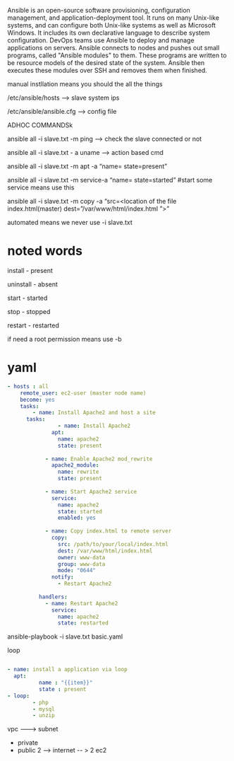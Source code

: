 Ansible is an open-source software provisioning, configuration management, and application-deployment tool. It runs on many Unix-like systems, and can configure both Unix-like systems as well as Microsoft Windows. It includes its own declarative language to describe system configuration. DevOps teams use Ansible to deploy and manage applications on servers. Ansible connects to nodes and pushes out small programs, called "Ansible modules" to them. These programs are written to be resource models of the desired state of the system. Ansible then executes these modules over SSH and removes them when finished.

manual instllation means you should the all the things

/etc/ansible/hosts —> slave system ips

/etc/ansible/ansible.cfg  —> config file 

ADHOC COMMANDSk

ansible all -i slave.txt -m ping  —> check the slave connected or not 

ansible all -i slave.txt - a uname  —> action based cmd

ansible all -i slave.txt -m apt -a “name=<httpd software name> state=present” 

ansible all -i slave.txt -m service-a “name=<httpd software name> state=started”  #start some service means use this

ansible all -i slave.txt -m copy -a “src=<location of the file index.html(master) dest=”/var/www/html/index.html <master file name >”>” 

automated means we never use -i slave.txt

# noted words

install - present

uninstall - absent

start - started

stop - stopped

restart - restarted

if need a root permission means use -b 

# yaml

```yaml
- hosts : all
	remote_user: ec2-user (master node name)
	become: yes
	tasks:
		- name: Install Apache2 and host a site
	  tasks:
			    - name: Install Apache2
		      apt:
		        name: apache2
		        state: present
		
		    - name: Enable Apache2 mod_rewrite
		      apache2_module:
		        name: rewrite
		        state: present
		
		    - name: Start Apache2 service
		      service:
		        name: apache2
		        state: started
		        enabled: yes
		
		    - name: Copy index.html to remote server
		      copy:
		        src: /path/to/your/local/index.html
		        dest: /var/www/html/index.html
		        owner: www-data
		        group: www-data
		        mode: "0644"
		      notify:
		        - Restart Apache2
		
		  handlers:
		    - name: Restart Apache2
		      service:
		        name: apache2
		        state: restarted

```

ansible-playbook -i slave.txt basic.yaml

loop

```yaml

- name: install a application via loop
  apt:
		  name : "{{item}}"
		  state : present
- loop:
		- php
		- mysql
		- unzip
```





vpc ---> subnet 

- private
- public 2 --> internet -- > 2 ec2 